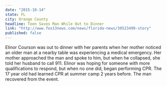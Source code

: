```yaml
---
date: "2015-10-14"
state: FL
city: Orange County
headline: Teen Saves Man While Out to Dinner
link: "http://www.fox13news.com/news/florida-news/30523499-story"
published: false
---
```


Elinor Courson was out to dinner with her parents when her mother noticed an older man at a nearby table was experiencing a medical emergency. Her mother approached the man and spoke to him, but when he collapsed, she told her husband to call 911. Elinor was hoping for someone with more qualifications to respond, but when no one did, began performing CPR. The 17 year old had learned CPR at summer camp 2 years before. The man recovered from the event.